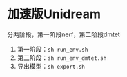 # 加速版Unidream

分两阶段，第一阶段nerf，第二阶段dmtet

1. 第一阶段：`sh run_env.sh`
2. 第二阶段：`sh run_env_dmtet.sh`
3. 导出模型：`sh export.sh`